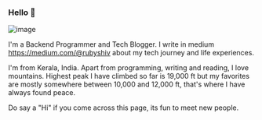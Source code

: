 ### Hello 👋

![image](https://medium.com/@rubyshiv)

I'm a Backend Programmer and Tech Blogger. I write in medium https://medium.com/@rubyshiv about my tech journey and life experiences. 

I'm from Kerala, India. Apart from programming, writing and reading, I love mountains. Highest peak I have climbed so far is 19,000 ft but my favorites are mostly somewhere between 10,000 and 12,000 ft, that's where I have always found peace.

Do say a "Hi" if you come across this page, its fun to meet new people.


